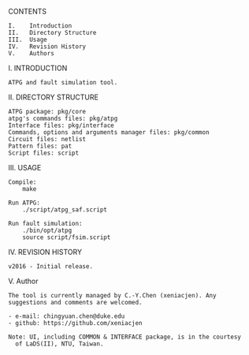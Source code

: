 CONTENTS

    I.    Introduction
    II.   Directory Structure
    III.  Usage
    IV.   Revision History
    V.    Authors


I.      INTRODUCTION

    ATPG and fault simulation tool.


II.     DIRECTORY STRUCTURE

    ATPG package: pkg/core
    atpg's commands files: pkg/atpg
    Interface files: pkg/interface
    Commands, options and arguments manager files: pkg/common
    Circuit files: netlist
    Pattern files: pat
    Script files: script


III.    USAGE

    Compile: 
        make

    Run ATPG:
        ./script/atpg_saf.script

    Run fault simulation:
        ./bin/opt/atpg
        source script/fsim.script


IV.     REVISION HISTORY

    v2016 - Initial release.


V.      Author
    
    The tool is currently managed by C.-Y.Chen (xeniacjen). Any 
    suggestions and comments are welcomed.

    - e-mail: chingyuan.chen@duke.edu
    - github: https://github.com/xeniacjen

    Note: UI, including COMMON & INTERFACE package, is in the courtesy 
	  of LaDS(II), NTU, Taiwan. 
